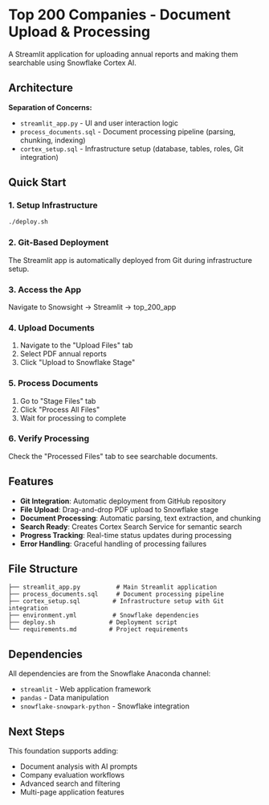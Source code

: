 # Top 200 Companies - Document Upload & Processing

A Streamlit application for uploading annual reports and making them searchable using Snowflake Cortex AI.

## Architecture

**Separation of Concerns:**
- `streamlit_app.py` - UI and user interaction logic
- `process_documents.sql` - Document processing pipeline (parsing, chunking, indexing)
- `cortex_setup.sql` - Infrastructure setup (database, tables, roles, Git integration)

## Quick Start

### 1. Setup Infrastructure
```bash
./deploy.sh
```

### 2. Git-Based Deployment
The Streamlit app is automatically deployed from Git during infrastructure setup.

### 3. Access the App
Navigate to Snowsight → Streamlit → top_200_app

### 4. Upload Documents
1. Navigate to the "Upload Files" tab
2. Select PDF annual reports
3. Click "Upload to Snowflake Stage"

### 5. Process Documents
1. Go to "Stage Files" tab
2. Click "Process All Files"
3. Wait for processing to complete

### 6. Verify Processing
Check the "Processed Files" tab to see searchable documents.

## Features

- **Git Integration**: Automatic deployment from GitHub repository
- **File Upload**: Drag-and-drop PDF upload to Snowflake stage
- **Document Processing**: Automatic parsing, text extraction, and chunking
- **Search Ready**: Creates Cortex Search Service for semantic search
- **Progress Tracking**: Real-time status updates during processing
- **Error Handling**: Graceful handling of processing failures

## File Structure

```
├── streamlit_app.py          # Main Streamlit application
├── process_documents.sql     # Document processing pipeline
├── cortex_setup.sql         # Infrastructure setup with Git integration
├── environment.yml          # Snowflake dependencies
├── deploy.sh               # Deployment script
└── requirements.md         # Project requirements
```

## Dependencies

All dependencies are from the Snowflake Anaconda channel:
- `streamlit` - Web application framework
- `pandas` - Data manipulation
- `snowflake-snowpark-python` - Snowflake integration

## Next Steps

This foundation supports adding:
- Document analysis with AI prompts
- Company evaluation workflows  
- Advanced search and filtering
- Multi-page application features 